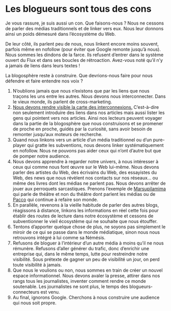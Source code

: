 # Les blogueurs sont tous des cons

Je vous rassure, je suis aussi un con. Que faisons-nous ? Nous ne cessons de parler des médias traditionnels et de linker vers eux. Nous leur donnons ainsi un poids démesuré dans l’écosystème du Web.<span id="more-13349"></span>

De leur côté, ils parlent peu de nous, nous linkent encore moins souvent, parfois même en nofollow (pour éviter que Google remonte jusqu’à nous). Nous sommes les dindons de la farce. Ils refusent d’entrer dans le système ouvert du Flux et dans ses boucles de rétroaction. Avez-vous noté qu’il n’y a jamais de liens dans leurs textes !

La blogosphère reste à construire. Que devrions-nous faire pour nous défendre et faire entendre nos voix ?

1. N’oublions jamais que nous n’existons que par les liens que nous traçons les uns entre les autres. Nous devons nous interconnecter. Dans le vieux monde, ils parlent de cross-marketing.
2. [Nous devons rendre visible la carte des interconnexions.](http://novovision.fr/?Le-blog-comme-navigateur-de-reseau) C’est-à-dire non seulement introduire des liens dans nos articles mais aussi lister les gens qui pointent vers nos articles. Ainsi nos lecteurs peuvent voyager dans la partie de la blogosphère que nous construisons et se promener de proche en proche, guidés par la curiosité, sans avoir besoin de remonter jusqu’aux moteurs de recherche.
3. Quand nous linkons vers un article d’un média traditionnel ou d’un pure-player qui gratte les subventions, nous devons linker systématiquement en nofollow. Nous ne pouvons pas aider ceux qui n’ont d’autre but que de pomper notre audience.
4. Nous devons apprendre à regarder notre univers, à nous intéresser à ceux qui comme nous font œuvre sur le Web lui-même. Nous devons parler des artistes du Web, des écrivains du Web, des essayistes du Web, des news que nous révèlent nos contacts sur nos réseaux… ou même des livres dont les médias ne parlent pas. Nous devons arrêter de jouer aux perroquets sarcastiques. Prenons l’exemple de [Marsupilamima](http://marsupilamima.blogspot.com/) qui parle de théâtre et non du théâtre dont parlent les médias ou de [Pacco](http://www.fuckingkarma.com/) qui continue à refaire son monde.
5. En parallèle, revenons à la vieille habitude de parler des autres blogs, réagissons à distance, linkons les informations en réel cette fois pour établir des routes de lecture dans notre écosystème et cessons de subventionner le vieil écosystème qui ne souhaite que nous étouffer.
6. Tentons d’apporter quelque chose de plus, ne soyons pas simplement le miroir de ce qui se passe dans le monde médiatique, sinon nous nous retrouvons intégré à lui comme sa Némésis.
7. Refusons de bloguer à l’intérieur d’un autre média à moins qu’il ne nous rémunère. Refusons d’aller générer du trafic, donc d’enrichir une entreprise qui, dans le même temps, lutte pour restreindre notre visibilité. Sous prétexte de gagner un peu de visibilité un jour, on perd toute visibilité à jamais.
8. Que nous le voulions ou non, nous sommes en train de créer un nouvel espace informationnel. Nous devons avaler la presse, attirer dans nos rangs tous les journalistes, inventer comment rendre ce monde soutenable. Les journalistes ne sont plus, le temps des blogueurs-connecteurs est venu.
9. Au final, ignorons Google. Cherchons à nous construire une audience qui nous soit propre.